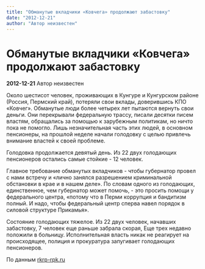 ```yaml
---
title: "Обманутые вкладчики «Ковчега» продолжают забастовку"
date: "2012-12-21"
author: "Автор неизвестен"
---
```


# Обманутые вкладчики «Ковчега» продолжают забастовку

**2012-12-21** Автор неизвестен

Около шестисот человек, проживающих в Кунгуре и Кунгурском районе (Россия, Пермский край), потеряли свои вклады, доверившись КПО «Ковчег». Обманутые люди более четырех лет пытаются вернуть свои деньги. Они перекрывали федеральную трассу, писали десятки писем властям, обращались за помощью к зарубежным политикам, но ничто пока не помогло. Лишь незначительная часть этих людей, в основном пенсионеры, на прошлой неделе начали голодовку с целью привлечь внимание властей к своей проблеме.

Голодовка продолжается девятый день. Из 22 двух голодающих пенсионеров остались самые стойкие - 12 человек.

Главное требование обманутых вкладчиков - чтобы губернатор провел с нами встречу и «лично занялся разрешением криминальной обстановки в крае и в нашем деле». По словам одного из голодающих, единственное, чем губернатор может помочь, - это просить помощи у федерального центра, «потому что в Перми коррупция и бандитизм полный. И надо, чтобы федеральный центр сперва навел порядок в силовой структуре Прикамья».

Состояние голодающих тяжелое. Из 22 двух человек, начавших забастовку, 7 человек еще раньше забрала скорая, Еще трех недавно положили в больницу. Исполнительная власть никак не реагирует на происходящее, полиция и прокуратура запугивает голодающих пенсионеров.

По данным [rkrp-rpk.ru](http://rkrp-rpk.ru/content/view/8537/1/)